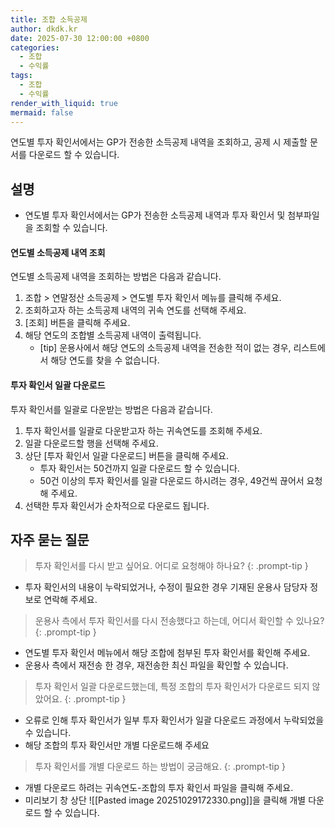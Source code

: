 ```yaml
---
title: 조합 소득공제
author: dkdk.kr
date: 2025-07-30 12:00:00 +0800
categories:
  - 조합
  - 수익률
tags:
  - 조합
  - 수익률
render_with_liquid: true
mermaid: false
---
```

연도별 투자 확인서에서는 GP가 전송한 소득공제 내역을 조회하고, 공제 시 제출할 문서를 다운로드 할 수 있습니다.

## 설명
- 연도별 투자 확인서에서는 GP가 전송한 소득공제 내역과 투자 확인서 및 첨부파일을 조회할 수 있습니다.

#### 연도별 소득공제 내역 조회

연도별 소득공제 내역을 조회하는 방법은 다음과 같습니다.

1. 조합 > 연말정산 소득공제 > 연도별 투자 확인서 메뉴를 클릭해 주세요.
2. 조회하고자 하는 소득공제 내역의 귀속 연도를 선택해 주세요.
3. [조회] 버튼을 클릭해 주세요.
4. 해당 연도의 조합별 소득공제 내역이 출력됩니다.
	- [tip] 운용사에서 해당 연도의 소득공제 내역을 전송한 적이 없는 경우, 리스트에서 해당 연도를 찾을 수 없습니다.

#### 투자 확인서 일괄 다운로드

투자 확인서를 일괄로 다운받는 방법은 다음과 같습니다.

1. 투자 확인서를 일괄로 다운받고자 하는 귀속연도를 조회해 주세요.
2. 일괄 다운로드할 행을 선택해 주세요.
3. 상단 [투자 확인서 일괄 다운로드] 버튼을 클릭해 주세요.
	- 투자 확인서는 50건까지 일괄 다운로드 할 수 있습니다.
	- 50건 이상의 투자 확인서를 일괄 다운로드 하시려는 경우, 49건씩 끊어서 요청해 주세요.
4. 선택한 투자 확인서가 순차적으로 다운로드 됩니다.

## 자주 묻는 질문

> 투자 확인서를 다시 받고 싶어요. 어디로 요청해야 하나요?
{: .prompt-tip }
- 투자 확인서의 내용이 누락되었거나, 수정이 필요한 경우 기재된 운용사 담당자 정보로 연락해 주세요.

> 운용사 측에서 투자 확인서를 다시 전송했다고 하는데, 어디서 확인할 수 있나요?
{: .prompt-tip }
- 연도별 투자 확인서 메뉴에서 해당 조합에 첨부된 투자 확인서를 확인해 주세요.
- 운용사 측에서 재전송 한 경우, 재전송한 최신 파일을 확인할 수 있습니다.

> 투자 확인서 일괄 다운로드했는데, 특정 조합의 투자 확인서가 다운로드 되지 않았어요.
{: .prompt-tip }
- 오류로 인해 투자 확인서가 일부 투자 확인서가 일괄 다운로드 과정에서 누락되었을 수 있습니다.
- 해당 조합의 투자 확인서만 개별 다운로드해 주세요

> 투자 확인서를 개별 다운로드 하는 방법이 궁금해요.
{: .prompt-tip }
- 개별 다운로드 하려는 귀속연도-조합의 투자 확인서 파일을 클릭해 주세요.
- 미리보기 창 상단 ![[Pasted image 20251029172330.png]]을 클릭해 개별 다운로드 할 수 있습니다.
